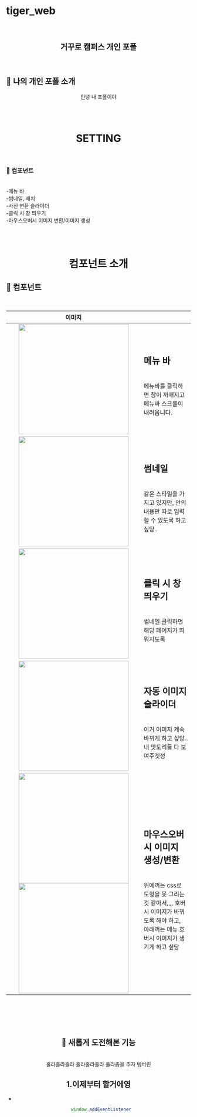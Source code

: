 # tiger_web
<br>

 <h2 align="center">거꾸로 캠퍼스 개인 포폴</h2>

<br>

## 🌱 나의 개인 포폴 소개 

<div align="center">

안녕 내 포폴이야

</div>

</br>

</br>


 <h1 align="center"> SETTING </h1>
<br>


### 📱 컴포넌트

<br>-메뉴 바
<br>-썸네일, 배치
<br>-사진 변환 슬라이더
<br>-클릭 시 창 띄우기
<br>-마우스오버시 이미지 변환/이미지 생성

<br>
<br>

 <h1 align="center"> 컴포넌트 소개 </h1>
 
## 📱 컴포넌트 

<br>

| 이미지 | |
|:-----:|:----|
| <img src="https://user-images.githubusercontent.com/94329609/146097516-e79b1071-9f93-4876-9ded-9b3180451b61.png" width= 300> | <h2>메뉴 바 </h2> <br> 메뉴바를 클릭하면 창이 까매지고 메뉴바 스크롤이 내려옵니다.|
|<img src="https://user-images.githubusercontent.com/94329609/146097867-9a12e359-9eba-42bf-9e8d-a412dab71529.png" width= 300> | <h2>썸네일 </h2> <br> 같은 스타일을 가지고 있지만, 안의 내용만 따로 입력할 수 있도록 하고 싶당.. |
|<img src="https://user-images.githubusercontent.com/94329609/146097979-62deafd0-cc32-4b75-92b6-949bc3fb6a66.png" width= 300> | <h2> 클릭 시 창 띄우기</h2> <br> 썸네일 클릭하면 해당 페이지가 띄워지도록 |
|<img src="https://user-images.githubusercontent.com/94329609/146098114-08edeead-df31-4020-a61e-2cd783978d14.png" width= 300> | <h2> 자동 이미지 슬라이더</h2> <br> 이거 이미지 계속 바뀌게 하고 싶당.. 내 맛도리들 다 보여주겟성 |
|<img src="https://user-images.githubusercontent.com/94329609/146098260-e4873d0a-0e57-4c58-9372-171499ec744d.png" width= 300><img src="https://user-images.githubusercontent.com/94329609/146098276-345f4e2d-7392-4df7-a0f7-71f7e5d88584.png" width= 300> | <h2>마우스오버시 이미지 생성/변환 </h2> <br> 위에꺼는 css로 도형을 못 그리는 것 같아서,,,, 호버시 이미지가 바뀌도록 해야 하고, <br>아래꺼는 메뉴 호버시 이미지가 생기게 하고 싶당 |

<div align="center">

<br>

<!-- ### 상세 화면
| 로그인 진입 화면 | 로그인 화면 | 값 오류 화면 |
|:-----:|:----:|:-----:|
| <img src= "https://user-images.githubusercontent.com/37579661/104591758-7c9f9c80-56b0-11eb-8d6e-e3df4472f1f6.png" width=300>| <img src= "https://user-images.githubusercontent.com/37579661/104591980-dacc7f80-56b0-11eb-9146-e9eae41300a3.png" width=300> |<img src= "https://user-images.githubusercontent.com/37579661/104592112-0cdde180-56b1-11eb-9463-1b12542f5acf.png" width=300> | -->

<br>
<br>

<br>

## 🎉 새롭게 도전해본 기능

<br>  훌라훌라훌라 훌라훌라훌라 훌라춤을 추자 템버린


## 1.이제부터 할거에영

-

```js
  window.addEventListener
```
